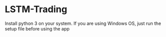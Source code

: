# LSTM-Trading

Install python 3 on your system.
If you are using Windows OS, just run the setup file before using the app
